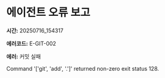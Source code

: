 # 에이전트 오류 보고

**시간:** 20250716_154317

**에러코드:** E-GIT-002

**에러:** 커밋 실패

Command '['git', 'add', '.']' returned non-zero exit status 128.